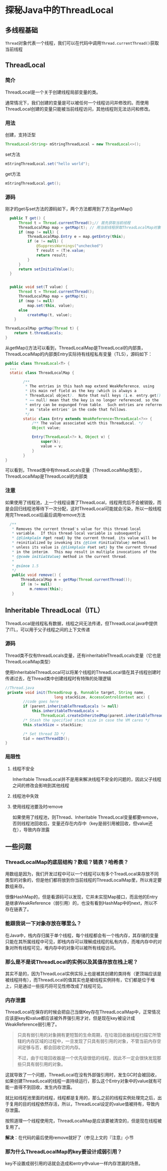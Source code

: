 # 探秘Java中的ThreadLocal

## 多线程基础

`Thread`对象代表一个线程，我们可以在代码中调用`Thread.currentThread()`获取当前线程

## ThreadLocal

### 简介

ThreadLocal是一个关于创建线程局部变量的类。

通常情况下，我们创建的变量是可以被任何一个线程访问并修改的。而使用ThreadLocal创建的变量只能被当前线程访问，其他线程则无法访问和修改。



### 用法

创建，支持泛型

```java
ThreadLocal<String> mStringThreadLocal = new ThreadLocal<>(); 
```

set方法

```java
mStringThreadLocal.set("hello world"); 
```

get方法

```java
mStringThreadLocal.get();
```

### 源码

刚才的get与set方法的源码如下，两个方法都用到了方法getMap()

```java
  public T get() {
      Thread t = Thread.currentThread();// 首先获取当前线程
      ThreadLocalMap map = getMap(t); // 用当前线程获取ThreadLocalMap对象
      if (map != null) {
          ThreadLocalMap.Entry e = map.getEntry(this);
          if (e != null) {
              @SuppressWarnings("unchecked")
              T result = (T)e.value;
              return result;
          }
      }
      return setInitialValue();
  }


  public void set(T value) {
      Thread t = Thread.currentThread();
      ThreadLocalMap map = getMap(t);
      if (map != null)
          map.set(this, value);
      else
          createMap(t, value);
    }

ThreadLocalMap getMap(Thread t) {
    return t.threadLocals;
}
```

从getMap()方法可以看到，ThreadLocalMap是ThreadLocal的内部类，ThreadLocalMap的内部类Entry实际持有线程私有变量（TLS），源码如下：

```java
public class ThreadLocal<T> {
  ...
  static class ThreadLocalMap {

        /**
         * The entries in this hash map extend WeakReference, using
         * its main ref field as the key (which is always a
         * ThreadLocal object).  Note that null keys (i.e. entry.get()
         * == null) mean that the key is no longer referenced, so the
         * entry can be expunged from table.  Such entries are referred to
         * as "stale entries" in the code that follows.
         */
        static class Entry extends WeakReference<ThreadLocal<?>> {
            /** The value associated with this ThreadLocal. */
            Object value;

            Entry(ThreadLocal<?> k, Object v) {
                super(k);
                value = v;
            }
        }
}
```

可以看到，Thread类中有threadLocals变量（ThreadLocalMap类型），ThreadLocalMap是ThreadLocal的内部类

### 注意

如果使用了线程池，上一个线程设置了ThreadLocal，线程用完后不会被销毁，而是会回归线程池等待下一次分配，这时ThreadLocal可能就会污染，所以一般线程用完ThreadLocal后最后调用remove方法

```java
  /**
   * Removes the current thread's value for this thread-local
   * variable.  If this thread-local variable is subsequently
   * {@linkplain #get read} by the current thread, its value will be
   * reinitialized by invoking its {@link #initialValue} method,
   * unless its value is {@linkplain #set set} by the current thread
   * in the interim.  This may result in multiple invocations of the
   * {@code initialValue} method in the current thread.
   *
   * @since 1.5
   */
   public void remove() {
       ThreadLocalMap m = getMap(Thread.currentThread());
       if (m != null)
           m.remove(this);
   }
```

## Inheritable ThreadLocal（ITL）

ThreadLocal是线程私有数据，线程之间无法传递，但ThreadLocal.java中提供了ITL，可以用于父子线程之间的上下文传递

### 源码

Thread类不仅有threadLocals变量，还有inheritableThreadLocals变量（它也是ThreadLocalMap类型）

使用InheritableThreadLocal可以将某个线程的ThreadLocal值在其子线程创建时传递过去，在Thread类中创建线程时有特殊的处理逻辑

```java
//Thread.java
 private void init(ThreadGroup g, Runnable target, String name,
                      long stackSize, AccessControlContext acc) {
        //code goes here
        if (parent.inheritableThreadLocals != null)
            this.inheritableThreadLocals =
                ThreadLocal.createInheritedMap(parent.inheritableThreadLocals);
        /* Stash the specified stack size in case the VM cares */
        this.stackSize = stackSize;

        /* Set thread ID */
        tid = nextThreadID();
}
```



### 局限性

1. 线程不安全

   Inheritable ThreadLocal并不是用来解决线程不安全的问题的，因此父子线程之间的修改会影响到其他线程

2. 线程池中失效

3. 使用线程池要及时remove

   如果使用了线程池，则Thread、Inheritable ThreadLocal变量都要remove，否则线程池回收后，变量还存在内存中（key是弱引用被回收，但value还在），导致内存泄露

## 一些问题

### ThreadLocalMap的底层结构？数组？链表？哈希表？

用数组是因为，我们开发过程中可以一个线程可以有多个TreadLocal来存放不同类型的对象的，但是他们都将放到你当前线程的ThreadLocalMap里，所以肯定要数组来存。

很像HashMap的，但是看源码可以发现，它并未实现Map接口，而且他的Entry是继承WeakReference（弱引用）的，也没有看到HashMap中的next，所以不存在链表了。

### **能跟我说一下对象存放在哪里么？**

在Java中，栈内存归属于单个线程，每个线程都会有一个栈内存，其存储的变量只能在其所属线程中可见，即栈内存可以理解成线程的私有内存，而堆内存中的对象对所有线程可见，堆内存中的对象可以被所有线程访问。

### **那么是不是说ThreadLocal的实例以及其值存放在栈上呢？**

其实不是的，因为ThreadLocal实例实际上也是被其创建的类持有（更顶端应该是被线程持有），而ThreadLocal的值其实也是被线程实例持有，它们都是位于堆上，只是通过一些技巧将可见性修改成了线程可见。

### 内存泄露

ThreadLocal在保存的时候会把自己当做Key存在ThreadLocalMap中，正常情况应该是key和value都应该被外界强引用才对，但是现在key被设计成WeakReference弱引用了。

> 只具有弱引用的对象拥有更短暂的生命周期，在垃圾回收器线程扫描它所管辖的内存区域的过程中，一旦发现了只具有弱引用的对象，不管当前内存空间足够与否，都会回收它的内存。
>
> 不过，由于垃圾回收器是一个优先级很低的线程，因此不一定会很快发现那些只具有弱引用的对象。

这就导致了一个问题，ThreadLocal在没有外部强引用时，发生GC时会被回收，如果创建ThreadLocal的线程一直持续运行，那么这个Entry对象中的value就有可能一直得不到回收，发生内存泄露。

就比如线程池里面的线程，线程都是复用的，那么之前的线程实例处理完之后，出于复用的目的线程依然存活，所以，ThreadLocal设定的value值被持有，导致内存泄露。

按照道理一个线程使用完，ThreadLocalMap是应该要被清空的，但是现在线程被复用了。

**解决**：在代码的最后使用remove就好了（参见上文的『注意』小节

### **那为什么ThreadLocalMap的key要设计成弱引用？**

key不设置成弱引用的话就会造成和entry中value一样内存泄漏的场景。
